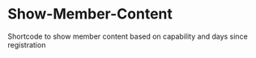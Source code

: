 # Show-Member-Content
Shortcode to show member content based on capability and days since registration
